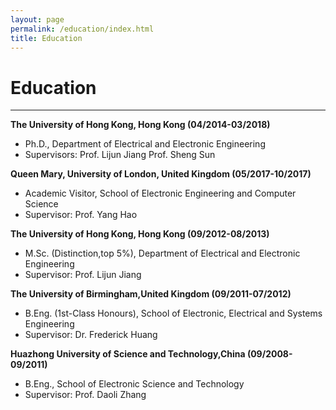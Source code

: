 ```yaml
---
layout: page
permalink: /education/index.html
title: Education
---
```


# Education
---
**The University of Hong Kong, Hong Kong (04/2014-03/2018)**
- Ph.D., Department of Electrical and Electronic Engineering
- Supervisors: Prof. Lijun Jiang Prof. Sheng Sun

**Queen Mary, University of London, United Kingdom (05/2017-10/2017)**
- Academic Visitor, School of Electronic Engineering and Computer Science
- Supervisor: Prof. Yang Hao

**The University of Hong Kong, Hong Kong (09/2012-08/2013)**
- M.Sc. (Distinction,top 5%), Department of Electrical and Electronic Engineering
- Supervisor: Prof. Lijun Jiang

**The University of Birmingham,United Kingdom
(09/2011-07/2012)**
- B.Eng. (1st-Class Honours), School of Electronic, Electrical and Systems Engineering
- Supervisor: Dr. Frederick Huang

**Huazhong University of Science and Technology,China (09/2008-09/2011)**
- B.Eng., School of Electronic Science and Technology
- Supervisor: Prof. Daoli Zhang
